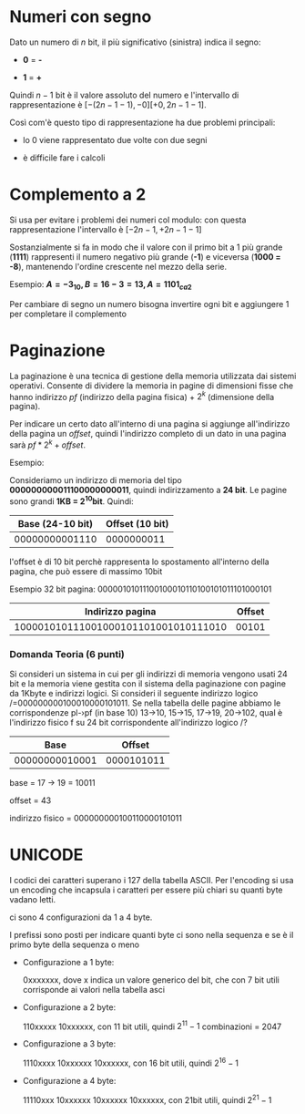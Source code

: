 # Numeri con segno

Dato un numero di $n$ bit, il più significativo (sinistra) indica il segno:

- **0** = **-**

- **1** = **+**

Quindi $n-1$ bit è il valore assoluto del numero e l'intervallo di rappresentazione è $[−(2n−1 − 1), −0][+0, 2n−1 − 1]$.



Così com'è questo tipo di rappresentazione ha due problemi principali:

- lo  0 viene rappresentato due volte con due segni

- è difficile fare i calcoli



# Complemento a 2

Si usa per evitare i problemi dei numeri col modulo: con questa rappresentazione l'intervallo è $[−2n−1, +2n−1 − 1]$

Sostanzialmente si fa in modo che il valore con il primo bit a 1 più grande (**1111**) rappresenti il numero negativo più grande (**-1**) e viceversa (**1000 = -8**), mantenendo l'ordine crescente nel mezzo della serie.



Esempio: **$A = −3_{10}, B = 16 − 3 = 13, A = 1101_{ca2}$**



Per cambiare di segno un numero bisogna invertire ogni bit e aggiungere 1 per completare il complemento



# Paginazione

La paginazione è una tecnica di gestione della memoria utilizzata dai sistemi operativi. Consente di dividere la memoria in pagine di dimensioni fisse che hanno indirizzo *pf* (indirizzo della pagina fisica) + $2^k$ (dimensione della pagina).

Per indicare un certo dato all'interno di una pagina si aggiunge all'indirizzo della pagina un *offset*, quindi l'indirizzo completo di un dato in una pagina sarà $pf * 2^k + offset$.

Esempio:

Consideriamo un indirizzo di memoria del tipo **000000000011100000000011**, quindi indirizzamento a **24 bit**. Le pagine sono grandi **1KB = $2^{10}$bit**. Quindi:

| Base (24-10 bit) | Offset (10 bit) |
| ---------------- | --------------- |
| 00000000001110   | 0000000011      |

l'offset è di 10 bit perchè rappresenta lo spostamento all'interno della pagina, che può essere di massimo 10bit



Esempio 32 bit pagina: 00000101011100100010110100101011101000101

| Indirizzo pagina                     | Offset |
| ------------------------------------ | ------ |
| 100001010111001000101101001010111010 | 00101  |

### Domanda Teoria (6 punti)

Si consideri un sistema in cui per gli indirizzi di memoria vengono usati 24 bit e la memoria viene
gestita con il sistema della paginazione con pagine da 1Kbyte e indirizzi logici. Si consideri il
seguente indirizzo logico /=000000000100010000101011.
Se nella tabella delle pagine abbiamo le corrispondenze pl-›pf (in base 10) 13->10, 15->15,
17->19, 20->102, qual è l'indirizzo fisico f su 24 bit corrispondente all'indirizzo logico /?



| Base           | Offset     |
| -------------- | ---------- |
| 00000000010001 | 0000101011 |

base = 17 -> 19 = 10011

offset = 43

indirizzo fisico = 000000000100110000101011



# UNICODE

I codici dei caratteri superano i 127 della tabella ASCII. Per l'encoding si usa un encoding che incapsula i caratteri per essere più chiari su quanti byte vadano letti.

ci sono 4 configurazioni da 1 a 4 byte.

I prefissi sono posti per indicare quanti byte ci sono nella sequenza e se è il primo byte della sequenza o meno

- Configurazione a 1 byte: 
  
  0xxxxxxx, dove x indica un valore generico del bit, che con 7 bit utili corrisponde ai valori nella tabella asci

- Configurazione a 2 byte:
  
  110xxxxx 10xxxxxx, con 11 bit utili, quindi $2^{11}-1$ combinazioni = 2047

- Configurazione a 3 byte:
  
  1110xxxx 10xxxxxx 10xxxxxx, con 16 bit utili, quindi $2^{16}-1$

- Configurazione a 4 byte:
  
  11110xxx 10xxxxxx 10xxxxxx 10xxxxxx, con 21bit utili, quindi $2^{21}-1$




